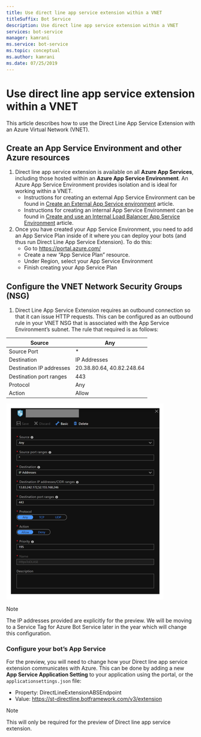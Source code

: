 ```yaml
---
title: Use direct line app service extension within a VNET
titleSuffix: Bot Service
description: Use direct line app service extension within a VNET
services: bot-service
manager: kamrani
ms.service: bot-service
ms.topic: conceptual
ms.author: kamrani 
ms.date: 07/25/2019
---
```


# Use direct line app service extension within a VNET

This article describes how to use the Direct Line App Service Extension with an Azure Virtual Network (VNET).

## Create an App Service Environment and other Azure resources

1. Direct line app service extension is available on all **Azure App Services**, including those hosted within an **Azure App Service Environment**. An Azure App Service Environment provides isolation and is ideal for working within a VNET.
    - Instructions for creating an external App Service Environment can be found in [Create an External App Service environment](https://docs.microsoft.com/azure/app-service/environment/create-external-ase) article.
    - Instructions for creating an internal App Service Environment can be found in [Create and use an Internal Load Balancer App Service Environment](https://docs.microsoft.com/azure/app-service/environment/create-ilb-ase) article.
1. Once you have created your App Service Environment, you need to add an App Service Plan inside of it where you can deploy your bots (and thus run Direct Line App Service Extension). To do this:
    - Go to https://portal.azure.com/
    - Create a new “App Service Plan” resource.
    - Under Region, select your App Service Environment
    - Finish creating your App Service Plan

## Configure the VNET Network Security Groups (NSG)

1. Direct Line App Service Extension requires an outbound connection so that it can issue HTTP requests. This can be configured as an outbound rule in your VNET NSG that is associated with the App Service Environment’s subnet. The rule that required is as follows:

|Source|Any|
|---|---|
|Source Port|*|
|Destination|IP Addresses|
|Destination IP addresses|20.38.80.64, 40.82.248.64|
|Destination port ranges|443|
|Protocol|Any|
|Action|Allow|


![Direct line extension architecture](./media/channels/direct-line-extension-vnet.png)

>[!NOTE]
> The IP addresses provided are explicitly for the preview. We will be moving to a Service Tag for Azure Bot Service later in the year which will change this configuration.

### Configure your bot’s App Service

For the preview, you will need to change how your Direct line app service extension communicates with Azure. This can be done by adding a new **App Service Application Setting** to your application using the portal, or the `applicationsettings.json` file:

- Property: DirectLineExtensionABSEndpoint
- Value: https://st-directline.botframework.com/v3/extension

>[!NOTE]
> This will only be required for the preview of Direct line app service extension.
